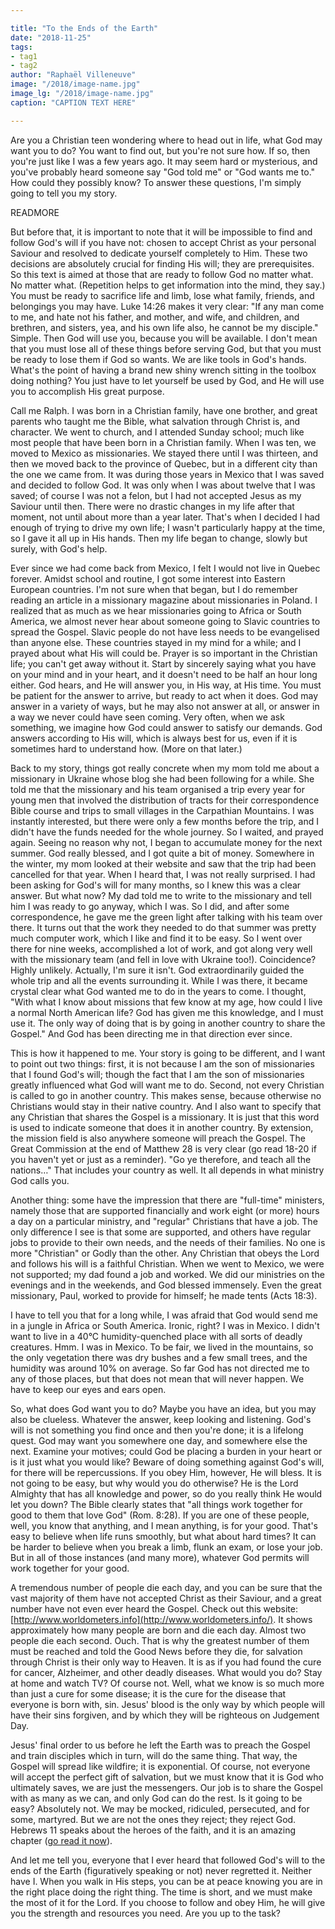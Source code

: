 ```yaml
---

title: "To the Ends of the Earth"
date: "2018-11-25"
tags:
- tag1
- tag2
author: "Raphaël Villeneuve"
image: "/2018/image-name.jpg"
image_lg: "/2018/image-name.jpg"
caption: "CAPTION TEXT HERE"

---
```


Are you a Christian teen wondering where to head out in life, what God may want you to do? You want to find out, but you're not sure how. If so, then you're just like I was a few years ago. It may seem hard or mysterious, and you've probably heard someone say "God told me" or "God wants me to." How could they possibly know? To answer these questions, I'm simply going to tell you my story.

READMORE

But before that, it is important to note that it will be impossible to find and follow God's will if you have not: chosen to accept Christ as your personal Saviour and resolved to dedicate yourself completely to Him. These two decisions are absolutely crucial for finding His will; they are prerequisites. So this text is aimed at those that are ready to follow God no matter what. No matter what. (Repetition helps to get information into the mind, they say.) You must be ready to sacrifice life and limb, lose what family, friends, and belongings you may have. Luke 14:26 makes it very clear: "If any man come to me, and hate not his father, and mother, and wife, and children, and brethren, and sisters, yea, and his own life also, he cannot be my disciple." Simple. Then God will use you, because you will be available. I don't mean that you must lose all of these things before serving God, but that you must be ready to lose them if God so wants. We are like tools in God's hands. What's the point of having a brand new shiny wrench sitting in the toolbox doing nothing? You just have to let yourself be used by God, and He will use you to accomplish His great purpose.

Call me Ralph. I was born in a Christian family, have one brother, and great parents who taught me the Bible, what salvation through Christ is, and character. We went to church, and I attended Sunday school; much like most people that have been born in a Christian family. When I was ten, we moved to Mexico as missionaries. We stayed there until I was thirteen, and then we moved back to the province of Quebec, but in a different city than the one we came from. It was during those years in Mexico that I was saved and decided to follow God. It was only when I was about twelve that I was saved; of course I was not a felon, but I had not accepted Jesus as my Saviour until then. There were no drastic changes in my life after that moment, not until about more than a year later. That's when I decided I had enough of trying to drive my own life; I wasn't particularly happy at the time, so I gave it all up in His hands. Then my life began to change, slowly but surely, with God's help.

Ever since we had come back from Mexico, I felt I would not live in Quebec forever. Amidst school and routine, I got some interest into Eastern European countries. I'm not sure when that began, but I do remember reading an article in a missionary magazine about missionaries in Poland. I realized that as much as we hear missionaries going to Africa or South America, we almost never hear about someone going to Slavic countries to spread the Gospel. Slavic people do not have less needs to be evangelised than anyone else. These countries stayed in my mind for a while; and I prayed about what His will could be. Prayer is so important in the Christian life; you can't get away without it. Start by sincerely saying what you have on your mind and in your heart, and it doesn't need to be half an hour long either. God hears, and He will answer you, in His way, at His time. You must be patient for the answer to arrive, but ready to act when it does. God may answer in a variety of ways, but he may also not answer at all, or answer in a way we never could have seen coming. Very often, when we ask something, we imagine how God could answer to satisfy our demands. God answers according to His will, which is always best for us, even if it is sometimes hard to understand how. (More on that later.)

Back to my story, things got really concrete when my mom told me about a missionary in Ukraine whose blog she had been following for a while. She told me that the missionary and his team organised a trip every year for young men that involved the distribution of tracts for their correspondence Bible course and trips to small villages in the Carpathian Mountains. I was instantly interested, but there were only a few months before the trip, and I didn't have the funds needed for the whole journey. So I waited, and prayed again. Seeing no reason why not, I began to accumulate money for the next summer. God really blessed, and I got quite a bit of money. Somewhere in the winter, my mom looked at their website and saw that the trip had been cancelled for that year. When I heard that, I was not really surprised. I had been asking for God's will for many months, so I knew this was a clear answer. But what now? My dad told me to write to the missionary and tell him I was ready to go anyway, which I was. So I did, and after some correspondence, he gave me the green light after talking with his team over there. It turns out that the work they needed to do that summer was pretty much computer work, which I like and find it to be easy. So I went over there for nine weeks, accomplished a lot of work, and got along very well with the missionary team (and fell in love with Ukraine too!). Coincidence? Highly unlikely. Actually, I'm sure it isn't. God extraordinarily guided the whole trip and all the events surrounding it. While I was there, it became crystal clear what God wanted me to do in the years to come. I thought, "With what I know about missions that few know at my age, how could I live a normal North American life? God has given me this knowledge, and I must use it. The only way of doing that is by going in another country to share the Gospel." And God has been directing me in that direction ever since.

This is how it happened to me. Your story is going to be different, and I want to point out two things: first, it is not because I am the son of missionaries that I found God's will; though the fact that I am the son of missionaries greatly influenced what God will want me to do. Second, not every Christian is called to go in another country. This makes sense, because otherwise no Christians would stay in their native country. And I also want to specify that any Christian that shares the Gospel is a missionary. It is just that this word is used to indicate someone that does it in another country. By extension, the mission field is also anywhere someone will preach the Gospel. The Great Commission at the end of Matthew 28 is very clear (go read 18-20 if you haven't yet or just as a reminder). "Go ye therefore, and teach all the nations…" That includes your country as well. It all depends in what ministry God calls you.

Another thing: some have the impression that there are "full-time" ministers, namely those that are supported financially and work eight (or more) hours a day on a particular ministry, and "regular" Christians that have a job. The only difference I see is that some are supported, and others have regular jobs to provide to their own needs, and the needs of their families. No one is more "Christian" or Godly than the other. Any Christian that obeys the Lord and follows his will is a faithful Christian. When we went to Mexico, we were not supported; my dad found a job and worked. We did our ministries on the evenings and in the weekends, and God blessed immensely. Even the great missionary, Paul, worked to provide for himself; he made tents (Acts 18:3).

I have to tell you that for a long while, I was afraid that God would send me in a jungle in Africa or South America. Ironic, right? I was in Mexico. I didn't want to live in a 40°C humidity-quenched place with all sorts of deadly creatures. Hmm. I was in Mexico. To be fair, we lived in the mountains, so the only vegetation there was dry bushes and a few small trees, and the humidity was around 10% on average. So far God has not directed me to any of those places, but that does not mean that will never happen. We have to keep our eyes and ears open.

So, what does God want you to do? Maybe you have an idea, but you may also be clueless. Whatever the answer, keep looking and listening. God's will is not something you find once and then you're done; it is a lifelong quest. God may want you somewhere one day, and somewhere else the next. Examine your motives; could God be placing a burden in your heart or is it just what you would like? Beware of doing something against God's will, for there will be repercussions. If you obey Him, however, He will bless. It is not going to be easy, but why would you do otherwise? He is the Lord Almighty that has all knowledge and power, so do you really think He would let you down? The Bible clearly states that "all things work together for good to them that love God" (Rom. 8:28). If you are one of these people, well, you know that anything, and I mean anything, is for your good. That's easy to believe when life runs smoothly, but what about hard times? It can be harder to believe when you break a limb, flunk an exam, or lose your job. But in all of those instances (and many more), whatever God permits will work together for your good.

A tremendous number of people die each day, and you can be sure that the vast majority of them have not accepted Christ as their Saviour, and a great number have not even ever heard the Gospel. Check out this website: [http://www.worldometers.info](http://www.worldometers.info/). It shows approximately how many people are born and die each day. Almost two people die each second. Ouch. That is why the greatest number of them must be reached and told the Good News before they die, for salvation through Christ is their only way to Heaven. It is as if you had found the cure for cancer, Alzheimer, and other deadly diseases. What would you do? Stay at home and watch TV? Of course not. Well, what we know is so much more than just a cure for some disease; it is the cure for the disease that everyone is born with, sin. Jesus' blood is the only way by which people will have their sins forgiven, and by which they will be righteous on Judgement Day.

Jesus' final order to us before he left the Earth was to preach the Gospel and train disciples which in turn, will do the same thing. That way, the Gospel will spread like wildfire; it is exponential. Of course, not everyone will accept the perfect gift of salvation, but we must know that it is God who ultimately saves, we are just the messengers. Our job is to share the Gospel with as many as we can, and only God can do the rest. Is it going to be easy? Absolutely not. We may be mocked, ridiculed, persecuted, and for some, martyred. But we are not the ones they reject; they reject God. Hebrews 11 speaks about the heroes of the faith, and it is an amazing chapter ([go read it now](https://biblia.com/books/kjv1900/Heb11)).

And let me tell you, everyone that I ever heard that followed God's will to the ends of the Earth (figuratively speaking or not) never regretted it. Neither have I. When you walk in His steps, you can be at peace knowing you are in the right place doing the right thing. The time is short, and we must make the most of it for the Lord. If you choose to follow and obey Him, he will give you the strength and resources you need. Are you up to the task?
